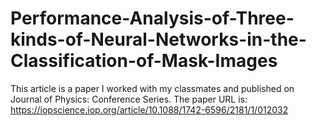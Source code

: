# Performance-Analysis-of-Three-kinds-of-Neural-Networks-in-the-Classification-of-Mask-Images

This article is a paper I worked with my classmates and published on Journal of Physics: Conference Series. The paper URL is: 
https://iopscience.iop.org/article/10.1088/1742-6596/2181/1/012032
